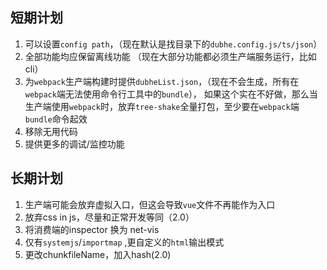 ## 短期计划
1. 可以设置`config path`，（现在默认是找目录下的`dubhe.config.js/ts/json`）
2. 全部功能均应保留离线功能 （现在大部分功能都必须生产端服务运行，比如cli）
3. 为`webpack`生产端构建时提供`dubheList.json`，（现在不会生成，所有在`webpack`端无法使用命令行工具中的`bundle`），
如果这个实在不好做，那么当生产端使用`webpack`时，放弃`tree-shake`全量打包，至少要在`webpack`端`bundle`命令起效
4. 移除无用代码
5. 提供更多的调试/监控功能

## 长期计划
1. 生产端可能会放弃虚拟入口，但这会导致`vue`文件不再能作为入口
2. 放弃css in js，尽量和正常开发等同（2.0）
3. 将消费端的inspector 换为 net-vis
4. 仅有`systemjs`/`importmap` ,更自定义的`html`输出模式
5. 更改chunkfileName，加入hash(2.0)